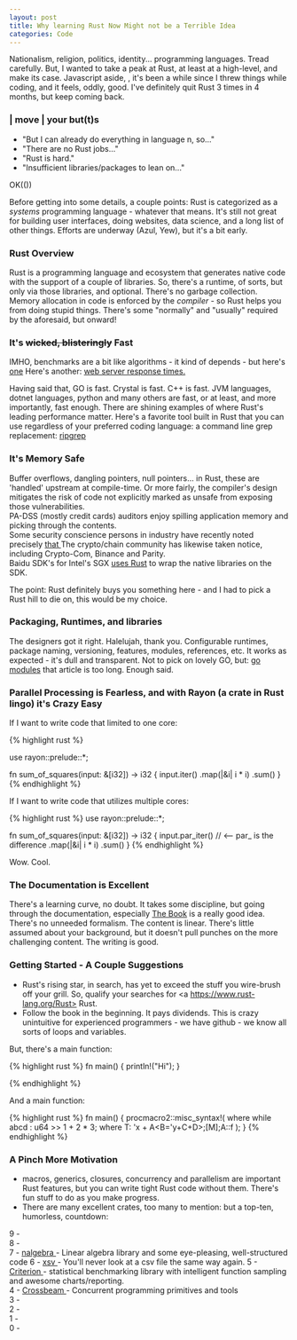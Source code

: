 ```yaml
---
layout: post
title: Why learning Rust Now Might not be a Terrible Idea 
categories: Code
---
```


Nationalism, religion, politics, identity... programming languages.  Tread carefully.  But, I wanted to take a peak at Rust, at least at a high-level, and make its case. Javascript aside,
, it's been a while since I threw things while coding, and it feels, oddly, good.  I've definitely quit Rust 3 times in 4 months, but keep coming back.        

### | move | your but(t)s

- "But I can already do everything in language n, so..."
- "There are no Rust jobs..."
- "Rust is hard."
- "Insufficient libraries/packages to lean on..."

OK(())

Before getting into some details, a couple points: Rust is categorized as a *systems* programming language - whatever that means.  It's still not great for building user interfaces, doing websites, data science, and a long list of other things.  Efforts are underway (Azul, Yew), but it's a bit early.   


### Rust Overview

Rust is a programming language and ecosystem that generates native code with the support of a couple of libraries.  So, there's a runtime, of sorts, but only via those libraries, and optional. There's no garbage collection. Memory allocation in code is enforced by the *compiler* - so Rust helps you from doing stupid things.  There's some "normally" and "usually" required by the aforesaid, but onward! 

### It's <s>wicked, blisteringly</s> Fast 

IMHO, benchmarks are a bit like algorithms - it kind of depends - but here's <a href="https://benchmarksgame-team.pages.debian.net/benchmarksgame/which-programs-are-fastest.html">one</a> Here's another: <a href="https://www.techempower.com/benchmarks/">web server response times.</a> 

Having said that, GO is fast. Crystal is fast.  C++ is fast.  JVM languages, dotnet languages, python and many others are fast, or at least, and more importantly, fast enough.  There are shining examples of where Rust's leading performance matter.  Here's a favorite tool built in Rust that you can use regardless of your preferred coding language:  a command line grep replacement:  <a href="https://github.com/BurntSushi/ripgrep"> ripgrep </a>


### It's Memory Safe  

Buffer overflows, dangling pointers, null pointers... in Rust, these are 'handled' upstream at compile-time.  Or more fairly, the compiler's design mitigates the risk of code not explicitly marked as unsafe from exposing those vulnerabilities.  
PA-DSS (mostly credit cards) auditors enjoy spilling application memory and picking through the contents.  
Some security conscience persons in industry have recently noted precisely <a href="https://msrc-blog.microsoft.com/2019/07/22/why-rust-for-safe-systems-programming/"> that </a> The crypto/chain community has likewise taken notice, including Crypto-Com, Binance and Parity.  
Baidu SDK's for Intel's SGX <a href="https://github.com/baidu/rust-sgx-sdk">uses Rust</a> to wrap the native libraries on the SDK.

The point: Rust definitely buys you something here - and I had to pick a Rust hill to die on, this would be my choice.

### Packaging, Runtimes, and libraries 

The designers got it right. Halelujah, thank you.  Configurable runtimes, package naming, versioning, features, modules, references, etc.  It works as expected - it's dull and transparent. 
Not to pick on lovely GO, but: <a href="https://github.com/golang/go/wiki/Modules"> go modules</a> that article is too long.  Enough said.   

### Parallel Processing is Fearless, and with Rayon (a crate in Rust lingo) it's Crazy Easy

If I want to write code that limited to one core:

{% highlight rust %}

use rayon::prelude::*;

fn sum_of_squares(input: &[i32]) -> i32 {
    input.iter() 
         .map(|&i| i * i)
         .sum()
}
{% endhighlight %}

If I want to write code that utilizes multiple cores:

{% highlight rust %}
use rayon::prelude::*;

fn sum_of_squares(input: &[i32]) -> i32 {
    input.par_iter()  // <-- par_ is the difference 
         .map(|&i| i * i)
         .sum()
}
{% endhighlight %}

Wow.  Cool.

### The Documentation is Excellent 

There's a learning curve, no doubt.  It takes some discipline, but going through the documentation, especially <a href="https://doc.rust-lang.org/book/is"> The Book</a> is a really good idea. 
There's no unneeded formalism.  The content is linear.  There's little assumed about your background, but it doesn't pull punches on the more challenging content.  The writing is good.

### Getting Started - A Couple Suggestions

- Rust's rising star, in search, has yet to exceed the stuff you wire-brush off your grill.  So, qualify your searches for <a https://www.rust-lang.org/Rust> Rust</a>.
- Follow the book in the beginning.  It pays dividends.  This is crazy unintuitive for experienced programmers - we have github - we know all sorts of loops and variables.  

But, there's a main function:

{% highlight rust %}
fn main() {
  println!("Hi");
}

{% endhighlight %}

And a main function:

{% highlight rust %}
fn main() {
   procmacro2::misc_syntax!(
      where while abcd : u64 >> 1 + 2 * 3; where T: 'x + A<B='y+C+D>;[M];A::f
   );
}
{% endhighlight %}

### A Pinch More Motivation 

- macros, generics, closures, concurrency and parallelism are important Rust features, but you can write tight Rust code without them. There's fun stuff to do as you make progress.
- There are many excellent crates, too many to mention: but a top-ten, humorless, countdown:

9  -   
8  -  
7  - <a href="https://github.com/rustsim/nalgebra"> nalgebra </a> - Linear algebra library and some eye-pleasing, well-structured code 
6  - <a href="https://github.com/BurntSushi/xsv"> xsv </a> - You'll never look at a csv file the same way again. 
5  - <a href="https://docs.rs/crate/criterion/0.2.11"> Criterion </a> - statistical benchmarking library with intelligent function sampling and awesome charts/reporting.  
4  - <a href="https://github.com/crossbeam-rs/crossbeam"> Crossbeam </a> - Concurrent programming primitives and tools     
3  -  
2  -   
1  -  
0  -   


























